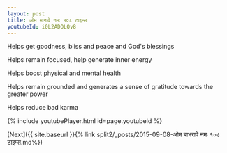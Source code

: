```yaml
---
layout: post
title: ओम मानावे नमः १०८ टाइम्स
youtubeId: i0L2ADOLQv8
---
```

 
 
Helps get goodness, bliss and peace and God's blessings
 
Helps remain focused, help generate inner energy 
 
Helps boost physical and mental health 
 
Helps remain grounded and generates a sense of gratitude towards the greater power 
 
Helps reduce bad karma
 
 
 
 


{% include youtubePlayer.html id=page.youtubeId %}
 
[Next]({{ site.baseurl }}{% link  split2/_posts/2015-09-08-ओम बाभरावे नमः १०८ टाइम्स.md%})
 
